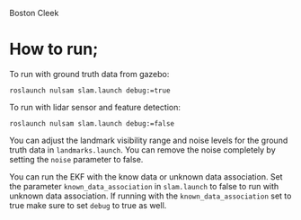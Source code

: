 Boston Cleek

# How to run;
To run with ground truth data from gazebo:

`roslaunch nulsam slam.launch debug:=true`

To run with lidar sensor and feature detection:

`roslaunch nulsam slam.launch debug:=false`

You can adjust the landmark visibility range and noise levels for the ground truth data in `landmarks.launch`. You can remove the noise completely by setting the `noise` parameter to false.

You can run the EKF with the know data or unknown data association. Set the parameter `known_data_association` in `slam.launch` to false to run with unknown data association. If running with the `known_data_association` set to true make sure to set `debug` to true as well.
